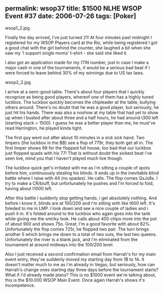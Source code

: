 permalink: wsop37
title: $1500 NLHE WSOP Event #37
date: 2006-07-26
tags: [Poker]
---
wsop1_2.jpg

Finally the day arrived, I've just turned 21! At four minutes past midnight I registered for my WSOP Players card at the Rio, while being registered I got a good chat with the girl behind the counter, she laughed a bit when she saw my 'I support single moms' t-shirt - she said she liked it.

I also got an application made for my ITIN number, just in case I make a major cash in one of the tournaments, it would be a serious bad beat if I were forced to leave behind 30% of my winnings due to US tax laws.

wsop2_2.jpg

I arrive at a semi-good table. There's about four players that I quickly recognize as being good players, whereof one of them has a highly tuned luckbox. The luckbox quickly becomes the chipleader at the table, bullying others around. There's no doubt that he was a good player, but seriously, he just hit his hands. There was also a noshow at my table that had yet to show up when I busted after about three and a half hours, he had around t300 left (starting stack = 1500). I guess he was a better player than me, he must've read Harrington, he played kinda tight.

The first guy went out after about 10 minutes in a sick sick hand. Two limpers (the luckbox in the BB) see a flop of 779r, they both get all in. The first limper shows 99 for the flopped full house, too bad that our luckbox just flopped quads with his 77! That is without doubt the sickest beat i've seen live, mind you that I haven't played much live though.

The luckbox quick get's irritated with me as i'm sitting a couple of spots before him, continuously stealing his blinds. It ends up in the inevitable blind battle where I raise with 44 (no spades). He calls. The flop comes QsJs8s. I try to make a CR/bluff, but unfortunately he pushes and I'm forced to fold, having about t1000 left.

After this battle I suddenly stop getting hands, i get absolutely nothing. And before i know it, blinds are at 100/200 and i'm sitting with like t600 left. It's foleded to me in LMP. I look down and see a nice couple of ladies and i push it in. It's folded around to the luckbox who again goes into the tank while giving me the smirky look. He calls about 400 chips more into the pot of about 900 and shows 75o. Great, I'm a good favorite with about 82%. Unfortunately the flop comes 725r, he flopped two pair. The turn brings another 5 which brings me down to a total of two outs, the last two queens. Unfortunately the river is a blank jack, and i'm eliminated from the tournament at around midways into the 100/200 level.

Also I just received a second confirmation email from Harrah's for my main event entry, they've suddenly moved my starting day from 1B to 1A. It doesn't matter much to me as i'm already in Vegas, but seriously, how can Harrah's change ones starting day three days before the tournament starts? What if I'd already made plans? This is no $1000 event we're talking about, this is the $10.000 WSOP Main Event. Once again Harrah's shows it's incompetence.
